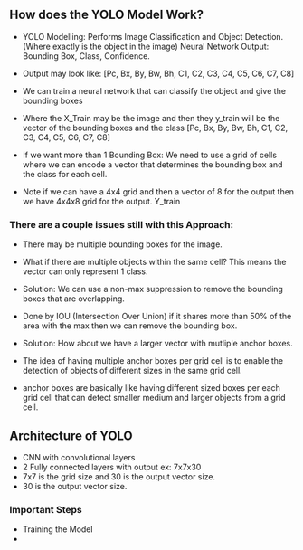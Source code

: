 ## How does the YOLO Model Work?

- YOLO Modelling: Performs Image Classification and Object Detection. (Where exactly is the object in the image)
Neural Network Output: Bounding Box, Class, Confidence.

- Output may look like: [Pc, Bx, By, Bw, Bh, C1, C2, C3, C4, C5, C6, C7, C8] 
- We can train a neural network that can classify the object and give the bounding boxes
- Where the X_Train may be the image and then they y_train will be the vector of the bounding boxes and the class [Pc, Bx, By, Bw, Bh, C1, C2, C3, C4, C5, C6, C7, C8]

- If we want more than 1 Bounding Box: We need to use a grid of cells where we can encode a vector that determines the bounding box and the class for each cell. 
- Note if we can have a 4x4 grid and then a vector of 8 for the output then we have 4x4x8 grid for the output. Y_train

### There are a couple issues still with this Approach:
- There may be multiple bounding boxes for the image.
- What if there are multiple objects within the same cell? This means the vector can only represent 1 class. 

- Solution: We can use a non-max suppression to remove the bounding boxes that are overlapping.
- Done by IOU (Intersection Over Union) if it shares more than 50% of the area with the max then we can remove the bounding box.

- Solution: How about we have a larger vector with mutliple anchor boxes. 
- The idea of having multiple anchor boxes per grid cell is to enable the detection of objects of different sizes in the same grid cell.
- anchor boxes are basically like having different sized boxes per each grid cell that can detect smaller medium and larger objects from a grid cell. 

## Architecture of YOLO
- CNN with convolutional layers
- 2 Fully connected layers with output ex: 7x7x30
- 7x7 is the grid size and 30 is the output vector size. 
- 30 is the output vector size. 



### Important Steps
- Training the Model
- 
